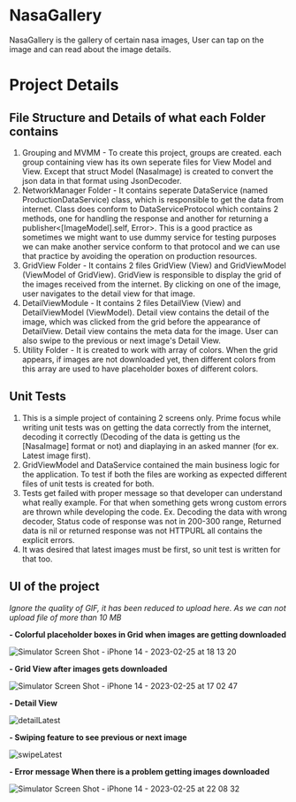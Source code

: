 # NasaGallery
NasaGallery is the gallery of certain nasa images, User can tap on the image and can read about the image details.

# Project Details

## File Structure and Details of what each Folder contains

1. Grouping and MVMM - To create this project, groups are created. each group containing view has its own seperate files for View Model and View. Except that struct Model (NasaImage) is created to convert the json data in that format using JsonDecoder.
2. NetworkManager Folder - It contains seperate DataService (named ProductionDataService) class, which is responsible to get the data from internet. Class does conform to DataServiceProtocol which contains 2 methods, one for  handling the response and another for returning a publisher<[ImageModel].self, Error>. This is a good practice as sometimes we might want to use dummy service for testing purposes we can make another service conform to that protocol and we can use that practice by avoiding the operation on production resources.
3. GridView Folder - It contains 2 files GridView (View) and GridViewModel (ViewModel of GridView). GridView is responsible to display the grid of the images received from the internet. By clicking on one of the image, user navigates to the detail view for that image.
4. DetailViewModule - It contains 2 files DetailView (View) and DetailViewModel (ViewModel). Detail view contains the detail of the image, which was clicked from the grid before the appearance of DetailView. Detail view contains the meta data for the image. User can also swipe to the previous or next image's Detail View.
5. Utility Folder - It is created to work with array of colors. When the grid appears, if images are not downloaded yet, then different colors from this array are used to have placeholder boxes of different colors.


## Unit Tests

1. This is a simple project of containing 2 screens only. Prime focus while writing unit tests was on getting the data correctly from the internet, decoding it correctly (Decoding of the data is getting us the [NasaImage] format or not) and diaplaying in an asked manner (for ex. Latest image first). 
2. GridViewModel and DataService contained the main business logic for the application. To test if both the files are working as expected different files of unit tests is created for both.
3. Tests get failed with proper message so that developer can understand what really example. For that when something gets wrong custom errors are thrown while developing the code. Ex. Decoding the data with wrong decoder, Status code of response was not in 200-300 range, Returned data is nil or returned response was not HTTPURL all contains the explicit errors. 
4. It was desired that latest images must be first, so unit test is written for that too. 

## UI of the project 

*Ignore the quality of GIF, it has been reduced to upload here. As we can not upload file of more than 10 MB*

**- Colorful placeholder boxes in Grid when images are getting downloaded**

![Simulator Screen Shot - iPhone 14 - 2023-02-25 at 18 13 20](https://user-images.githubusercontent.com/68719677/225348186-97ef9f66-18b2-4ff5-ab63-e4e13a34b0ac.png)

**- Grid View after images gets downloaded** 

![Simulator Screen Shot - iPhone 14 - 2023-02-25 at 17 02 47](https://user-images.githubusercontent.com/68719677/225348387-21c6107b-bcdb-4f1d-b153-b16b3de8ae42.png)

**- Detail View**

![detailLatest](https://user-images.githubusercontent.com/68719677/225347010-9b37619f-d62c-4d1c-9d95-c15088ea2b47.gif)


**- Swiping feature to see previous or next image**
 
![swipeLatest](https://user-images.githubusercontent.com/68719677/225347749-bd6527f5-5282-4071-84f4-6b72f12eacde.gif)

**- Error message When there is a problem getting images downloaded**

![Simulator Screen Shot - iPhone 14 - 2023-02-25 at 22 08 32](https://user-images.githubusercontent.com/68719677/225348515-1f4dd307-4f06-4876-8480-e1481468095d.png)

